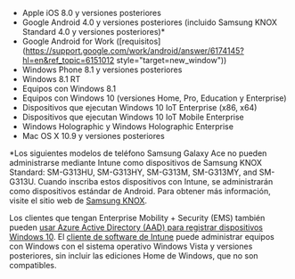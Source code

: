 
  - Apple iOS 8.0 y versiones posteriores
  - Google Android 4.0 y versiones posteriores (incluido Samsung KNOX Standard 4.0 y versiones posteriores)*
  - Google Android for Work ([requisitos](https://support.google.com/work/android/answer/6174145?hl=en&ref_topic=6151012 style="target=new_window"))
  - Windows Phone 8.1 y versiones posteriores
  - Windows 8.1 RT
  - Equipos con Windows 8.1
  - Equipos con Windows 10 (versiones Home, Pro, Education y Enterprise)
  - Dispositivos que ejecutan Windows 10 IoT Enterprise (x86, x64)
  - Dispositivos que ejecutan Windows 10 IoT Mobile Enterprise
  - Windows Holographic y Windows Holographic Enterprise
  - Mac OS X 10.9 y versiones posteriores

*Los siguientes modelos de teléfono Samsung Galaxy Ace no pueden administrarse mediante Intune como dispositivos de Samsung KNOX Standard: SM-G313HU, SM-G313HY, SM-G313M, SM-G313MY, and SM-G313U. Cuando inscriba estos dispositivos con Intune, se administrarán como dispositivos estándar de Android. Para obtener más información, visite el sitio web de [Samsung KNOX](https://www.samsungknox.com/en).

Los clientes que tengan Enterprise Mobility + Security (EMS) también pueden [usar Azure Active Directory (AAD) para registrar dispositivos Windows 10](/intune/deploy-use/set-up-windows-device-management-with-microsoft-intune#azure-active-directory-enrollment). El [cliente de software de Intune](/intune/deploy-use/manage-windows-pcs-with-microsoft-intune) puede administrar equipos con Windows con el sistema operativo Windows Vista y versiones posteriores, sin incluir las ediciones Home de Windows, que no son compatibles.  


<!--HONumber=Nov16_HO2-->


